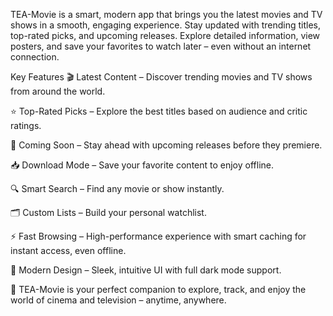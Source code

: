 
TEA-Movie is a smart, modern app that brings you the latest movies and TV shows in a smooth, engaging experience.
Stay updated with trending titles, top-rated picks, and upcoming releases. Explore detailed information, view posters, and save your favorites to watch later – even without an internet connection.

Key Features
🎬 Latest Content – Discover trending movies and TV shows from around the world.

⭐ Top-Rated Picks – Explore the best titles based on audience and critic ratings.

📅 Coming Soon – Stay ahead with upcoming releases before they premiere.

📥 Download Mode – Save your favorite content to enjoy offline.

🔍 Smart Search – Find any movie or show instantly.

🗂 Custom Lists – Build your personal watchlist.

⚡ Fast Browsing – High-performance experience with smart caching for instant access, even offline.

🌙 Modern Design – Sleek, intuitive UI with full dark mode support.

📌 TEA-Movie is your perfect companion to explore, track, and enjoy the world of cinema and television – anytime, anywhere.
